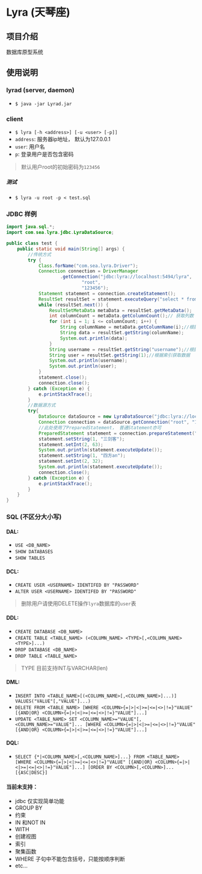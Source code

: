 # Lyra (天琴座)

## 项目介绍

数据库原型系统

## 使用说明

### lyrad (server, daemon)

* `$ java -jar Lyrad.jar`

### client

* `$ lyra [-h <address>] [-u <user> [-p]] `
* `address`: 服务器ip地址， 默认为127.0.0.1
* `user`: 用户名
* `p`: 登录用户是否包含密码

> 默认用户root的初始密码为`123456`

##### 测试

* `$ lyra -u root -p < test.sql`

### JDBC 样例

```java
import java.sql.*;
import com.sea.lyra.jdbc.LyraDataSource;

public class test {
    public static void main(String[] args) {
        //传统方式
        try {
            Class.forName("com.sea.lyra.Driver");
            Connection connection = DriverManager
                    .getConnection("jdbc:lyra://localhost:5494/lyra",
                            "root",
                            "123456");
            Statement statement = connection.createStatement();
            ResultSet resultSet = statement.executeQuery("select * from `user`");
            while (resultSet.next()) {
                ResultSetMetaData metaData = resultSet.getMetaData();
                int columnCount = metaData.getColumnCount();// 获取列数
                for (int i = 1; i <= columnCount; i++) {
                    String columnName = metaData.getColumnName(i);//根据索引获取列名
                    String data = resultSet.getString(columnName);
                    System.out.println(data);
                }
                String username = resultSet.getString("username");//根据列名获取数据
                String user = resultSet.getString(1);//根据索引获取数据
                System.out.println(username); 
                System.out.println(user);
            }
            statement.close();
            connection.close();
        } catch (Exception e) {
            e.printStackTrace();
        }
        //数据源方式
        try{ 
            DataSource dataSource = new LyraDataSource("jdbc:lyra://localhost:5494/person");
            Connection connection = dataSource.getConnection("root", "123456");
            //此处使用了PreparedStatement， 普通Statement亦可
            PreparedStatement statement = connection.prepareStatement("insert into info values (?,?)");
            statement.setString(1, "三剑客");
            statement.setInt(2, 63);
            System.out.println(statement.executeUpdate());
            statement.setString(1, "四方an");
            statement.setInt(2, 32);
            System.out.println(statement.executeUpdate());
            connection.close();
        } catch (Exception e) { 
            e.printStackTrace();
        }
    }
}

```

### SQL (不区分大小写)

#### DAL:

* `USE <DB_NAME>`
* `SHOW DATABASES`
* `SHOW TABLES`

#### DCL:

* `CREATE USER <USERNAME> IDENTIFED BY "PASSWORD"`
* `ALTER USER <USERNAME> IDENTIFED BY "PASSWORD"`

> 删除用户请使用DELETE操作`lyra`数据库的`user`表

#### DDL:

* `CREATE DATABASE <DB_NAME>`
* `CREATE TABLE <TABLE_NAME> (<COLUMN_NAME> <TYPE>[,<COLUMN_NAME> <TYPE>]...)`
* `DROP DATABASE <DB_NAME>`
* `DROP TABLE <TABLE_NAME>`

> TYPE 目前支持INT与VARCHAR(len)

#### DML:

* `INSERT INTO <TABLE_NAME>[(<COLUMN_NAME>[,<COLUMN_NAME>]...)] VALUES("VALUE"[,"VALUE"]...)`
* `DELETE FROM <TABLE_NAME> [WHERE <COLUMN>{=|>|<|>=|<=|<>|!=}"VALUE" [{AND|OR} <COLUMN>{=|>|<|>=|<=|<>|!=}"VALUE"]...]`
* `UPDATE <TABLE_NAME> SET <COLUMN_NAME>="VALUE"[,<COLUMN_NAME>="VALUE"]... [WHERE <COLUMN>{=|>|<|>=|<=|<>|!=}"VALUE" [{AND|OR} <COLUMN>{=|>|<|>=|<=|<>|!=}"VALUE"]...]`

#### DQL:

* `SELECT {*|<COLUMN_NAME>[,<COLUMN_NAME>]...} FROM <TABLE_NAME> [WHERE <COLUMN>{=|>|<|>=|<=|<>|!=}"VALUE" [{AND|OR} <COLUMN>{=|>|<|>=|<=|<>|!=}"VALUE"]...] [ORDER BY <COLUMN>[,<COLUMN>]... [{ASC|DESC}]`

#### 当前未支持：

* jdbc 仅实现简单功能
* GROUP BY
* 约束
* IN 和NOT IN
* WITH
* 创建视图
* 索引
* 聚集函数
* WHERE 子句中不能包含括号，只能按顺序判断
* etc...